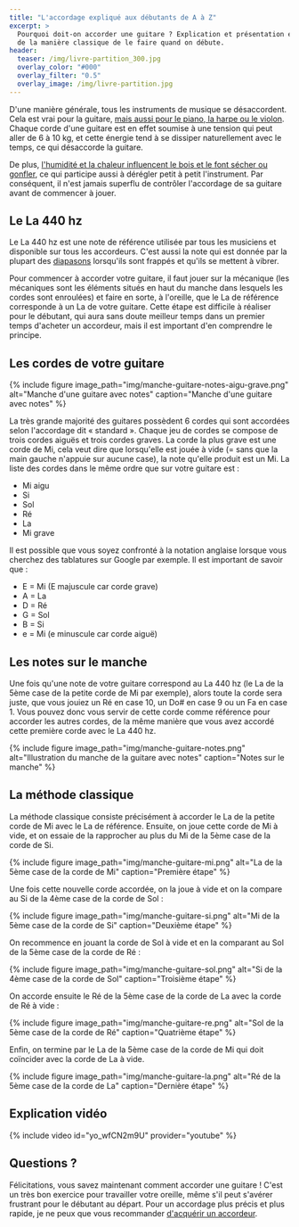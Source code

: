 ```yaml
---
title: "L'accordage expliqué aux débutants de A à Z"
excerpt: >
  Pourquoi doit-on accorder une guitare ? Explication et présentation en images 
  de la manière classique de le faire quand on débute.
header:
  teaser: /img/livre-partition_300.jpg
  overlay_color: "#000"
  overlay_filter: "0.5"
  overlay_image: /img/livre-partition.jpg
---
```


<style>
/* override theme's 100% wide images default on this page */
figure img { width: auto; }
figure { flex-direction: column; }
</style>

D'une manière générale, tous les instruments de musique se désaccordent. Cela 
est vrai pour la guitare, [mais aussi pour le piano, la harpe ou le 
violon][autres-instruments]. Chaque corde d'une guitare est en effet soumise à 
une tension qui peut aller de 6 à 10 kg, et cette énergie tend à se dissiper 
naturellement avec le temps, ce qui désaccorde la guitare.

De plus, [l'humidité et la chaleur influencent le bois et le font sécher ou 
gonfler][degats-instruments], ce qui participe aussi à dérégler petit à petit 
l'instrument. Par conséquent, il n'est jamais superflu de contrôler l'accordage 
de sa guitare avant de commencer à jouer.

## Le La 440 hz

Le La 440 hz est une note de référence utilisée par tous les musiciens et 
disponible sur tous les accordeurs. C'est aussi la note qui est donnée par la 
plupart des [diapasons][diapason] lorsqu'ils sont frappés et qu'ils se mettent 
à vibrer.

Pour commencer à accorder votre guitare, il faut jouer sur la mécanique (les 
mécaniques sont les éléments situés en haut du manche dans lesquels les cordes 
sont enroulées) et faire en sorte, à l'oreille, que le La de référence 
corresponde à un La de votre guitare. Cette étape est difficile à réaliser pour 
le débutant, qui aura sans doute meilleur temps dans un premier temps d'acheter 
un accordeur, mais il est important d'en comprendre le principe.

## Les cordes de votre guitare

{% include figure image_path="img/manche-guitare-notes-aigu-grave.png" 
alt="Manche d'une guitare avec notes" caption="Manche d'une guitare avec notes" 
%}

La très grande majorité des guitares possèdent 6 cordes qui sont accordées 
selon l'accordage dit « standard ». Chaque jeu de cordes se compose de trois 
cordes aiguës et trois cordes graves. La corde la plus grave est une corde de 
Mi, cela veut dire que lorsqu'elle est jouée à vide (= sans que la main gauche 
n'appuie sur aucune case), la note qu'elle produit est un Mi. La liste des 
cordes dans le même ordre que sur votre guitare est :

- Mi aigu
- Si
- Sol
- Ré
- La
- Mi grave

Il est possible que vous soyez confronté à la notation anglaise lorsque vous 
cherchez des tablatures sur Google par exemple. Il est important de savoir 
que :

- E = Mi (E majuscule car corde grave)
- A = La
- D = Ré
- G = Sol
- B = Si
- e = Mi (e minuscule car corde aiguë)

## Les notes sur le manche

Une fois qu'une note de votre guitare correspond au La 440 hz (le La de la 5ème 
case de la petite corde de Mi par exemple), alors toute la corde sera juste, 
que vous jouiez un Ré en case 10, un Do# en case 9 ou un Fa en case 1. Vous 
pouvez donc vous servir de cette corde comme référence pour accorder les autres 
cordes, de la même manière que vous avez accordé cette première corde avec le 
La 440 hz.

{% include figure image_path="img/manche-guitare-notes.png" alt="Illustration 
du manche de la guitare avec notes" caption="Notes sur le manche" %}

## La méthode classique

La méthode classique consiste précisément à accorder le La de la petite corde 
de Mi avec le La de référence. Ensuite, on joue cette corde de Mi à vide, et on 
essaie de la rapprocher au plus du Mi de la 5ème case de la corde de Si.

{% include figure image_path="img/manche-guitare-mi.png" alt="La de la 5ème 
case de la corde de Mi" caption="Première étape" %}

Une fois cette nouvelle corde accordée, on la joue à vide et on la compare au 
Si de la 4ème case de la corde de Sol :

{% include figure image_path="img/manche-guitare-si.png" alt="Mi de la 5ème 
case de la corde de Si" caption="Deuxième étape" %}

On recommence en jouant la corde de Sol à vide et en la comparant au Sol de la 
5ème case de la corde de Ré :

{% include figure image_path="img/manche-guitare-sol.png" alt="Si de la 4ème 
case de la corde de Sol" caption="Troisième étape" %}

On accorde ensuite le Ré de la 5ème case de la corde de La avec la corde de Ré 
à vide :

{% include figure image_path="img/manche-guitare-re.png" alt="Sol de la 5ème 
case de la corde de Ré" caption="Quatrième étape" %}

Enfin, on termine par le La de la 5ème case de la corde de Mi qui doit 
coïncider avec la corde de La à vide.

{% include figure image_path="img/manche-guitare-la.png" alt="Ré de la 5ème 
case de la corde de La" caption="Dernière étape" %}

## Explication vidéo

{% include video id="yo_wfCN2m9U" provider="youtube" %}

## Questions ?

Félicitations, vous savez maintenant comment accorder une guitare ! C'est un 
très bon exercice pour travailler votre oreille, même s'il peut s'avérer 
frustrant pour le débutant au départ. Pour un accordage plus précis et plus 
rapide, je ne peux que vous recommander [d'acquérir un 
accordeur](/acheter-un-accordeur/).

[diapason]:http://bit.ly/diapason-wittner
[autres-instruments]:/accorder-d-autres-instruments/
[degats-instruments]:https://www.secretsdemusiciens.com/degats-materiels-instruments/
